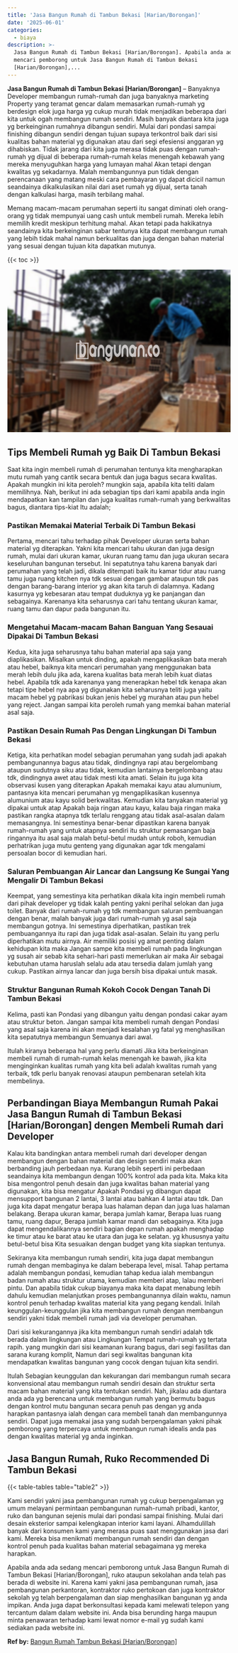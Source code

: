 ```yaml
---
title: 'Jasa Bangun Rumah di Tambun Bekasi [Harian/Borongan]'
date: '2025-06-01'
categories:
  - biaya
description: >-
  Jasa Bangun Rumah di Tambun Bekasi [Harian/Borongan]. Apabila anda ada sedang
  mencari pemborong untuk Jasa Bangun Rumah di Tambun Bekasi
  [Harian/Borongan],...
---
```


**Jasa Bangun Rumah di Tambun Bekasi \[Harian/Borongan\]** – Banyaknya Developer membangun rumah-rumah dan juga banyaknya marketing Property yang teramat gencar dalam memasarkan rumah-rumah yg berdesign elok juga harga yg cukup murah tidak menjadikan beberapa dari kita untuk ogah membangun rumah sendiri. Masih banyak diantara kita juga yg berkeinginan rumahnya dibangun sendiri. Mulai dari pondasi sampai finishing dibangun sendiri dengan tujuan supaya terkontrol baik dari sisi kualitas bahan material yg digunakan atau dari segi efesiensi anggaran yg dihabiskan. Tidak jarang dari kita juga merasa tidak puas dengan rumah-rumah yg dijual di beberapa rumah-rumah kelas menengah kebawah yang mereka menyuguhkan harga yang lumayan mahal Akan tetapi dengan kwalitas yg sekadarnya. Malah membangunnya pun tidak dengan perencanaan yang matang meski cara pembayaran yg dapat dicicil namun seandainya dikalkulasikan nilai dari aset rumah yg dijual, serta tanah dengan kalkulasi harga, masih terbilang mahal.

Memang macam-macam perumahan seperti itu sangat diminati oleh orang-orang yg tidak mempunyai uang cash untuk membeli rumah. Mereka lebih memilih kredit meskipun terhitung mahal. Akan tetapi pada hakikatnya seandainya kita berkeinginan sabar tentunya kita dapat membangun rumah yang lebih tidak mahal namun berkualitas dan juga dengan bahan material yang sesuai dengan tujuan kita dapatkan mutunya.

{{< toc >}}

![Jasa Bangun Rumah di Tambun Bekasi [Harian/Borongan]](/images/borong-bangunan-12.png)

## Tips Membeli Rumah yg Baik Di Tambun Bekasi

Saat kita ingin membeli rumah di perumahan tentunya kita mengharapkan mutu rumah yang cantik secara bentuk dan juga bagus secara kwalitas. Apakah mungkin ini kita peroleh? mungkin saja, apabila kita teliti dalam memilihnya. Nah, berikut ini ada sebagian tips dari kami apabila anda ingin mendapatkan kan tampilan dan juga kualitas rumah-rumah yang berkwalitas bagus, diantara tips-kiat Itu adalah;

### Pastikan Memakai Material Terbaik Di Tambun Bekasi

Pertama, mencari tahu terhadap pihak Developer ukuran serta bahan material yg diterapkan. Yakni kita mencari tahu ukuran dan juga design rumah, mulai dari ukuran kamar, ukuran ruang tamu dan juga ukuran secara keseluruhan bangunan tersebut. Ini sepatutnya tahu karena banyak dari perumahan yang telah jadi, dikala ditempati baik itu kamar tidur atau ruang tamu juga ruang kitchen nya tdk sesuai dengan gambar ataupun tdk pas dengan barang-barang interior yg akan kita taruh di dalamnya. Kadang kasurnya yg kebesaran atau tempat duduknya yg ke panjangan dan sebagainya. Karenanya kita seharusnya cari tahu tentang ukuran kamar, ruang tamu dan dapur pada bangunan itu.

### Mengetahui Macam-macam Bahan Banguan Yang Sesauai Dipakai Di Tambun Bekasi

Kedua, kita juga seharusnya tahu bahan material apa saja yang diaplikasikan. Misalkan untuk dinding, apakah mengaplikasikan bata merah atau hebel, baiknya kita mencari perumahan yang menggunakan bata merah lebih dulu jika ada, karena kualitas bata merah lebih kuat diatas hebel. Apabila tdk ada karenanya yang menerapkan hebel tdk kenapa akan tetapi tipe hebel nya apa yg digunakan kita seharusnya teliti juga yaitu macam hebel yg pabrikasi bukan jenis hebel yg murahan atau pun hebel yang reject. Jangan sampai kita peroleh rumah yang memkai bahan material asal saja.

### Pastikan Desain Rumah Pas Dengan Lingkungan Di Tambun Bekasi

Ketiga, kita perhatikan model sebagian perumahan yang sudah jadi apakah pembangunannya bagus atau tidak, dindingnya rapi atau bergelombang ataupun sudutnya siku atau tidak, kemudian lantainya bergelombang atau tdk, dindingnya awet atau tidak mesti kita amati. Selain itu juga kita observasi kusen yang diterapkan Apakah memakai kayu atau alumunium, pantasnya kita mencari perumahan yg mengaplikasikan kusennya alumunium atau kayu solid berkwalitas. Kemudian kita tanyakan material yg dipakai untuk atap Apakah baja ringan atau kayu, kalau baja ringan maka pastikan rangka atapnya tdk terlalu renggang atau tidak asal-asalan dalam memasangnya. Ini semestinya benar-benar dipastikan karena banyak rumah-rumah yang untuk atapnya sendiri itu struktur pemasangan baja ringannya itu asal saja malah betul-betul mudah untuk roboh, kemudian perhatrikan juga mutu genteng yang digunakan agar tdk mengalami persoalan bocor di kemudian hari.

### Saluran Pembuangan Air Lancar dan Langsung Ke Sungai Yang Mengalir Di Tambun Bekasi

Keempat, yang semestinya kita perhatikan dikala kita ingin membeli rumah dari pihak developer yg tidak kalah penting yakni perihal selokan dan juga toilet. Banyak dari rumah-rumah yg tdk membangun saluran pembuangan dengan benar, malah banyak juga dari rumah-rumah yg asal saja membangun gotnya. Ini semestinya diperhatikan, pastikan trek pembuangannya itu rapi dan juga tidak asal-asalan. Selain itu yang perlu diperhatikan mutu airnya. Air memiliki posisi yg amat penting dalam kehidupan kita maka Jangan sampe kita membeli rumah pada lingkungan yg susah air sebab kita sehari-hari pasti memerlukan air maka Air sebagai kebutuhan utama haruslah selalu ada atau tersedia dalam jumlah yang cukup. Pastikan airnya lancar dan juga bersih bisa dipakai untuk masak.

### Struktur Bangunan Rumah Kokoh Cocok Dengan Tanah Di Tambun Bekasi

Kelima, pasti kan Pondasi yang dibangun yaitu dengan pondasi cakar ayam atau struktur beton. Jangan sampai kita membeli rumah dengan Pondasi yang asal saja karena ini akan menjadi kesalahan yg fatal yg menghasilkan kita sepatutnya membangun Semuanya dari awal.

Itulah kiranya beberapa hal yang perlu diamati Jika kita berkeinginan membeli rumah di rumah-rumah kelas menengah ke bawah, jika kita menginginkan kualitas rumah yang kita beli adalah kwalitas rumah yang terbaik, tdk perlu banyak renovasi ataupun pembenaran setelah kita membelinya.

## Perbandingan Biaya Membangun Rumah Pakai Jasa Bangun Rumah di Tambun Bekasi \[Harian/Borongan\] dengen Membeli Rumah dari Developer

Kalau kita bandingkan antara membeli rumah dari developer dengan membangun dengan bahan material dan design sendiri maka akan berbanding jauh perbedaan nya. Kurang lebih seperti ini perbedaan seandainya kita membangun dengan 100% kontrol ada pada kita. Maka kita bisa mengontrol penuh desain dan juga kwalitas bahan material yang digunakan, kita bisa mengatur Apakah Pondasi yg dibangun dapat mensupport bangunan 2 lantai, 3 lantai atau bahkan 4 lantai atau tdk. Dan juga kita dapat mengatur berapa luas halaman depan dan juga luas halaman belakang. Berapa ukuran kamar, berapa jumlah kamar, Berapa luas ruang tamu, ruang dapur, Berapa jumlah kamar mandi dan sebagainya. Kita juga dapat mengendalikannya sendiri bagian depan rumah apakah menghadap ke timur atau ke barat atau ke utara dan juga ke selatan. yg khususnya yaitu betul-betul bisa Kita sesuaikan dengan budget yang kita siapkan tentunya.

Sekiranya kita membangun rumah sendiri, kita juga dapat membangun rumah dengan membaginya ke dalam beberapa level, misal. Tahap pertama adalah membangun pondasi, kemudian tahap kedua ialah membangun badan rumah atau struktur utama, kemudian memberi atap, lalau memberi pintu. Dan apabila tidak cukup biayanya maka kita dapat menabung lebih dahulu kemudian melanjutkan proses pembangunannya dilain waktu, namun kontrol penuh terhadap kwalitas material kita yang pegang kendali. Inilah keunggulan-keunggulan jika kita membangun rumah dengan membangun sendiri yakni tidak membeli rumah jadi via developer perumahan.

Dari sisi kekurangannya jika kita membangun rumah sendiri adalah tdk berada dalam lingkungan atau Lingkungan Tempat rumah-rumah yg tertata rapih. yang mungkin dari sisi keamanan kurang bagus, dari segi fasilitas dan sarana kurang komplit, Namun dari segi kwalitas bangunan kita mendapatkan kwalitas bangunan yang cocok dengan tujuan kita sendiri.

Itulah Sebagian keunggulan dan kekurangan dari membangun rumah secara konvensional atau membangun rumah sendiri desain dan struktur serta macam bahan material yang kita tentukan sendiri. Nah, jikalau ada diantara anda ada yg berencana untuk membangun rumah yang bermutu bagus dengan kontrol mutu bangunan secara penuh pas dengan yg anda harapkan pantasnya ialah dengan cara membeli tanah dan membangunnya sendiri. Dapat juga memakai jasa yang sudah berpengalaman yakni pihak pemborong yang terpercaya untuk membangun rumah idealis anda pas dengan kwalitas material yg anda inginkan.

## Jasa Bangun Rumah, Ruko Recommended Di Tambun Bekasi

{{< table-tables table="table2" >}}

Kami sendiri yakni jasa pembangunan rumah yg cukup berpengalaman yg umum melayani permintaan pembangunan rumah-rumah pribadi, kantor, ruko dan bangunan sejenis mulai dari pondasi sampai finishing. Mulai dari desain eksterior sampai kelengkapan interior kami layani. Alhamdulillah banyak dari konsumen kami yang merasa puas saat menggunakan jasa dari kami. Mereka bisa menikmati membangun rumah sendiri dan dengan kontrol penuh pada kualitas bahan material sebagaimana yg mereka harapkan.

Apabila anda ada sedang mencari pemborong untuk Jasa Bangun Rumah di Tambun Bekasi \[Harian/Borongan\], ruko ataupun sekolahan anda telah pas berada di website ini. Karena kami yakni jasa pembangunan rumah, jasa pembangunan perkantoran, kontraktor ruko pertokoan dan juga kontraktor sekolah yg telah berpengalaman dan siap menghasilkan bangunan yg anda impikan. Anda juga dapat berkonsultasi kepada kami melewati telepon yang tercantum dalam dalam website ini. Anda bisa berunding harga maupun minta penawaran terhadap kami lewat nomor e-mail yg sudah kami sediakan pada website ini.

**Ref by:** [Bangun Rumah Tambun Bekasi [Harian/Borongan]](https://id.wikipedia.org/wiki/Bangun)
